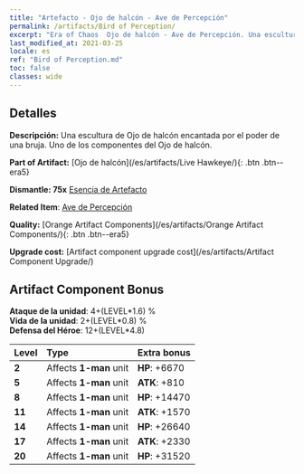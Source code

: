 ```yaml
---
title: "Artefacto - Ojo de halcón - Ave de Percepción"
permalink: /artifacts/Bird of Perception/
excerpt: "Era of Chaos  Ojo de halcón - Ave de Percepción. Una escultura de Ojo de halcón encantada por el poder de una bruja. Uno de los componentes del Ojo de halcón."
last_modified_at: 2021-03-25
locale: es
ref: "Bird of Perception.md"
toc: false
classes: wide
---
```




## Detalles

 **Descripción:** Una escultura de Ojo de halcón encantada por el poder de una bruja. Uno de los componentes del Ojo de halcón.

 **Part of Artifact:** [Ojo de halcón](/es/artifacts/Live Hawkeye/){: .btn .btn--era5}

 **Dismantle: 75x** [Esencia de Artefacto](/es/Items/con_905/)

 **Related Item**: [Ave de Percepción](/es/Items/art_132/)

 **Quality:** [Orange Artifact Components](/es/artifacts/Orange Artifact Components/){: .btn .btn--era5}

 **Upgrade cost:** [Artifact component upgrade cost](/es/artifacts/Artifact Component Upgrade/)

## Artifact Component Bonus

  **Ataque de la unidad**: 4+(LEVEL\*1.6) %<br/>**Vida de la unidad**: 2+(LEVEL\*0.8) %<br/>**Defensa del Héroe**: 12+(LEVEL\*4.8)

  |  Level  | Type |    Extra bonus  | 
  |:--------|:-----|:----------------| 
  | **2** | Affects **1-man** unit | **HP**: +6670 | 
  | **5** | Affects **1-man** unit | **ATK**: +810 | 
  | **8** | Affects **1-man** unit | **HP**: +14470 | 
  | **11** | Affects **1-man** unit | **ATK**: +1570 | 
  | **14** | Affects **1-man** unit | **HP**: +26640 | 
  | **17** | Affects **1-man** unit | **ATK**: +2330 | 
  | **20** | Affects **1-man** unit | **HP**: +31520 | 
